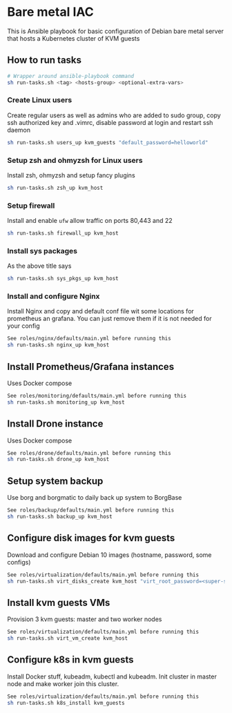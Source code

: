 # Bare metal IAC

This is Ansible playbook for basic configuration of Debian bare metal server that hosts a Kubernetes cluster of KVM guests

## How to run tasks

```sh
# Wrapper around ansible-playbook command
sh run-tasks.sh <tag> <hosts-group> <optional-extra-vars>
```
### Create Linux users

Create regular users as well as admins who are added to sudo group, copy ssh authorized key and .vimrc, disable password at login and restart ssh daemon

```sh
sh run-tasks.sh users_up kvm_guests "default_password=helloworld"
```

### Setup zsh and ohmyzsh for Linux users

Install zsh, ohmyzsh and setup fancy plugins

```sh
sh run-tasks.sh zsh_up kvm_host
```

### Setup firewall

Install and enable `ufw` allow traffic on ports 80,443 and 22

```sh
sh run-tasks.sh firewall_up kvm_host
```

### Install sys packages

As the above title says

```sh
sh run-tasks.sh sys_pkgs_up kvm_host
```

### Install and configure Nginx

Install Nginx and copy and default conf file wit some locations for prometheus an grafana. You can just remove them if it is not needed for your config

```sh
See roles/nginx/defaults/main.yml before running this
sh run-tasks.sh nginx_up kvm_host
```

## Install Prometheus/Grafana instances

Uses Docker compose

```sh
See roles/monitoring/defaults/main.yml before running this
sh run-tasks.sh monitoring_up kvm_host
```

## Install Drone instance

Uses Docker compose

```sh
See roles/drone/defaults/main.yml before running this
sh run-tasks.sh drone_up kvm_host
```

## Setup system backup

Use borg and borgmatic to daily back up system to BorgBase

```sh
See roles/backup/defaults/main.yml before running this
sh run-tasks.sh backup_up kvm_host
```

## Configure disk images for kvm guests

Download and configure Debian 10 images (hostname, password, some configs)

```sh
See roles/virtualization/defaults/main.yml before running this
sh run-tasks.sh virt_disks_create kvm_host "virt_root_password=<super-secured-pwd>"
```

## Install kvm guests VMs

Provision 3 kvm guests: master and two worker nodes

```sh
See roles/virtualization/defaults/main.yml before running this
sh run-tasks.sh virt_vm_create kvm_host
```

## Configure k8s in kvm guests

Install Docker stuff, kubeadm, kubectl and kubeadm. Init cluster in master node and make worker join this cluster.

```sh
See roles/virtualization/defaults/main.yml before running this
sh run-tasks.sh k8s_install kvm_guests
```